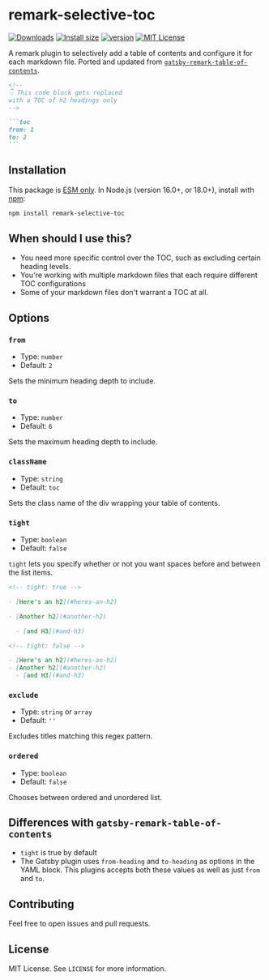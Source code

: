 # remark-selective-toc

<!-- prettier-ignore-start -->
[![Downloads](https://img.shields.io/npm/dm/remark-selective-toc.svg?style=flat-square)](https://www.npmjs.com/package/remark-selective-toc)
[![Install size](https://packagephobia.com/badge?p=remark-selective-toc)](https://packagephobia.com/result?p=remark-selective-toc)
[![version](https://img.shields.io/npm/v/remark-selective-toc.svg?style=flat-square)](https://www.npmjs.com/package/remark-selective-toc)
[![MIT License](https://img.shields.io/npm/l/remark-selective-toc.svg?style=flat-square)](https://github.com/alvinometric/remark-selective-toc/blob/main/LICENSE)
<!-- prettier-ignore-end -->

A remark plugin to selectively add a table of contents and configure it for each markdown file. Ported and updated from [`gatsby-remark-table-of-contents`](https://github.com/signalwerk/gatsby-remark-table-of-contents).

````markdown
<!--
👇 This code block gets replaced
with a TOC of h2 headings only
-->

```toc
from: 1
to: 2
```
````

## Installation

This package is [ESM only](https://gist.github.com/sindresorhus/a39789f98801d908bbc7ff3ecc99d99c).
In Node.js (version 16.0+, or 18.0+), install with [npm](https://npmjs.com):

```bash
npm install remark-selective-toc
```

## When should I use this?

- You need more specific control over the TOC, such as excluding certain heading levels.
- You're working with multiple markdown files that each require different TOC configurations
- Some of your markdown files don't warrant a TOC at all.

## Options

### `from`

- Type: `number`
- Default: `2`

Sets the minimum heading depth to include.

### `to`

- Type: `number`
- Default: `6`

Sets the maximum heading depth to include.

### `className`

- Type: `string`
- Default: `toc`

Sets the class name of the div wrapping your table of contents.

### `tight`

- Type: `boolean`
- Default: `false`

`tight` lets you specify whether or not you want spaces before and between the list items.

```markdown
<!-- tight: true -->

- [Here's an h2](#heres-an-h2)

- [Another h2](#another-h2)

  - [and H3](#and-h3)

<!-- tight: false -->

- [Here's an h2](#heres-an-h2)
- [Another h2](#another-h2)
  - [and H3](#and-h3)
```

### `exclude`

- Type: `string` or `array`
- Default: `''`

Excludes titles matching this regex pattern.

### `ordered`

- Type: `boolean`
- Default: `false`

Chooses between ordered and unordered list.

## Differences with `gatsby-remark-table-of-contents`

- `tight` is true by default
- The Gatsby plugin uses `from-heading` and `to-heading` as options in the YAML block. This plugins accepts both these values as well as just `from` and `to`.

## Contributing

Feel free to open issues and pull requests.

## License

MIT License. See `LICENSE` for more information.
